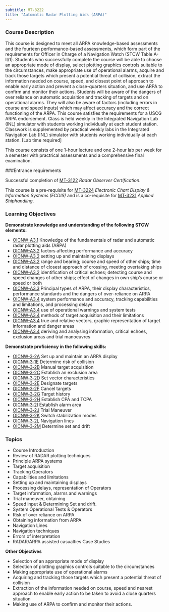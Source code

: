 ```yaml
---
subtitle: MT-3222
title: "Automatic Radar Plotting Aids (ARPA)"
---
```


### Course Description

This course is designed to meet all ARPA knowledge-based assessments and the fourteen performance-based assessments, which form part of the requirements for Officer in Charge of a Navigation Watch (STCW Table A-II/1). Students who successfully complete the course will be able to choose an appropriate mode of display, select plotting graphics controls suitable to the circumstances, make appropriate use of operational alarms, acquire and track those targets which present a potential threat of collision, extract the information needed on course, speed, and closest point of approach to enable early action and prevent a close-quarters situation, and use ARPA to confirm and monitor their actions. Students will be aware of the dangers of over reliance on automatic acquisition and tracking of targets and on operational alarms. They will also be aware of factors (including errors in course and speed inputs) which may affect accuracy and the correct functioning of the ARPA. This course satisfies the requirements for a USCG ARPA endorsement.  Class is held weekly in the Integrated Navigation Lab (INL) simulator with students working individually at each student station.  Classwork is supplemented by practical weekly labs in the Integrated Navigation Lab (INL) simulator with students working individually at each station. [Lab time required]


This course consists of one 1-hour lecture and one 2-hour lab per week for a semester with practrical assessments and a comprehensive final examination.

###Entrance requirements

Successful completion of  [MT-3122](mt-3122.html) *Radar Observer Certification*.

This course is a pre-requisite for [MT-3224](mt-3224.html) *Electronic Chart Display & Information Systems (ECDIS)*  and is a co-requisite for [MT-3231](mt-3231.html) *Applied Shiphandling*.


### Learning Objectives

**Demonstrate knowledge and understanding of the following STCW elements:**

* [OICNW-A3.1]({{site.baseurl}}/tables/21.html#OICNW-A3.1) Knowledge of the fundamentals of radar and automatic radar plotting aids (ARPA)
* [OICNW-A3.2]({{site.baseurl}}/tables/21.html#OICNW-A3.2) factors affecting performance and accuracy
* [OICNW-A3.2]({{site.baseurl}}/tables/21.html#OICNW-A3.2) setting up and maintaining displays
* [OICNW-A3.2]({{site.baseurl}}/tables/21.html#OICNW-A3.2) range and bearing; course and speed of other ships; time and distance of closest approach of crossing, meeting overtaking ships
* [OICNW-A3.2]({{site.baseurl}}/tables/21.html#OICNW-A3.2) identification of critical echoes; detecting course and speed changes of other ships; effect of changes in own ship’s course or speed or both
* [OICNW-A3.3]({{site.baseurl}}/tables/21.html#OICNW-A3.3) Principal types of ARPA, their display characteristics, performance standards and the dangers of over-reliance on ARPA
* [OICNW-A3.4]({{site.baseurl}}/tables/21.html#OICNW-A3.4) system performance and accuracy, tracking capabilities and limitations, and processing delays
* [OICNW-A3.4]({{site.baseurl}}/tables/21.html#OICNW-A3.4) use of operational warnings and system tests
* [OICNW-A3.4]({{site.baseurl}}/tables/21.html#OICNW-A3.4) methods of target acquisition and their limitations
* [OICNW-A3.4]({{site.baseurl}}/tables/21.html#OICNW-A3.4) true and relative vectors, graphic representation of target information and danger areas
* [OICNW-A3.4]({{site.baseurl}}/tables/21.html#OICNW-A3.4) deriving and analysing information, critical echoes, exclusion areas and trial manoeuvres 

**Demonstrate proficiency in the following skills:**

* [OICNW‑3‑2A](OICNW-3-2A) Set up and maintain an ARPA display
* [OICNW‑3‑1E](OICNW-3-1E) Determine risk of collision
* [OICNW‑3‑2B](OICNW-3-2B) Manual target acquisition
* [OICNW‑3‑2C](OICNW-3-2C) Establish an exclusion area
* [OICNW‑3‑2D](OICNW-3-2D) Set vector characteristics
* [OICNW‑3‑2E](OICNW-3-2E) Designate targets
* [OICNW‑3‑2F](OICNW-3-2F) Cancel targets
* [OICNW‑3‑2G](OICNW-3-2G) Target history
* [OICNW‑3‑2H](OICNW-3-2H) Establish CPA and TCPA
* [OICNW‑3‑2I](OICNW-3-2I) Establish alarm area
* [OICNW‑3‑2J](OICNW-3-2J) Trial Maneuver
* [OICNW‑3‑2K](OICNW-3-2K) Switch stabilization modes
* [OICNW‑3‑2L](OICNW-3-2L) Navigation lines
* [OICNW‑3‑2M](OICNW-3-2M) Determine set and drift

### Topics

* Course Introduction
* Review of RADAR plotting techniques 
* Principle ARPA systems
* Target acquisition
* Tracking Operators 
* Capabilities and limitations 
* Setting up and maintaining displays
* Processing delays, representation of Operators 
* Target information, alarms and warnings 
* Trial maneuver, obtaining 
* Speed input & Determining Set and drift.
* System Operational Tests & Operators 
* Risk of over reliance on ARPA 
* Obtaining information from ARPA 
* Navigation Lines
* Navigation techniques
* Errors of interpretation
* RADAR/ARPA assisted casualties Case Studies 

**Other Objectives**

* Selection of an appropriate mode of display
* Selection of plotting graphics controls suitable to the circumstances
* Making appropriate use of operational alarms
* Acquiring and tracking those targets which present a potential threat of collision
* Extraction of the information needed on course, speed and nearest approach to enable early action to be taken to avoid a close quarters situation
* Making use of ARPA to confirm and monitor their actions.




